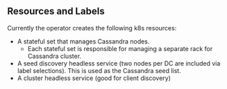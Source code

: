 ## Resources and Labels
Currently the operator creates the following k8s resources:
- A stateful set that manages Cassandra nodes.
  - Each stateful set is responsible for managing a separate rack for Cassandra cluster.
- A seed discovery headless service (two nodes per DC are included via label selections). This is used as the Cassandra seed list.
- A cluster headless service (good for client discovery)
